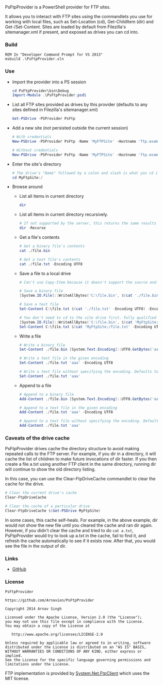 PsFtpProvider is a PowerShell provider for FTP sites.

It allows you to interact with FTP sites using the commandlets you use for working with local files, such as Set-Location (cd), Get-ChildItem (dir) and Get-/Set-Content. Sites are loaded by default from Filezilla's sitemanager.xml if present, and exposed as drives you can cd into.


### Build

```batchfile
REM In "Developer Command Prompt for VS 2013"
msbuild .\PsFtpProvider.sln
```


### Use

* Import the provider into a PS session

	```powershell
	cd PsFtpProvider\bin\Debug
	Import-Module .\PsFtpProvider.psd1
	```

* List all FTP sites provided as drives by this provider (defaults to any sites defined in Filezilla's sitemanager.xml)

	```powershell
	Get-PSDrive -PSProvider PsFtp
	```

* Add a new site (not persisted outside the current session)

	```powershell
	# With credentials
	New-PSDrive -PSProvider PsFtp -Name 'MyFTPSite' -Hostname 'ftp.example.com' -Port 21 -Root / -Credential $(Get-Credential)

	# Without credentials
	New-PSDrive -PSProvider PsFtp -Name 'MyFTPSite' -Hostname 'ftp.example.com' -Port 21 -Root /
	```

* Enter the site's directory

	```powershell
	# The drive's "Name" followed by a colon and slash is what you cd into, just like you would cd into C:\
	cd MyFtpSite:/
	```

* Browse around

	* List all items in current directory

		```powershell
		dir
		```

	* List all items in current directory recursively.

		```powershell
		# If not supported by the server, this returns the same results as without the -Recurse switch
		dir -Recurse
		```

	* Get a file's contents

		```powershell
		# Get a binary file's contents
		cat ./file.bin

		# Get a text file's contents
		cat ./file.txt -Encoding UTF8
		```

	* Save a file to a local drive

		```powershell
		# Can't use Copy-Item because it doesn't support the source and target being different providers.

		# Save a binary file
		[System.IO.File]::WriteAllBytes('C:\file.bin', $(cat './file.bin'))

		# Save a text file
		Set-Content C:\file.txt $(cat './file.txt' -Encoding UTF8) -Encoding UTF8

		# You don't need to cd to the site drive first. Fully qualified paths work too.
		[System.IO.File]::WriteAllBytes('C:\file.bin', $(cat 'MyFtpSite:/file.bin'))
		Set-Content C:\file.txt $(cat 'MyFtpSite:/file.txt' -Encoding UTF8) -Encoding UTF8
		```

	* Write a file

		```powershell
		# Write a binary file
		Set-Content ./file.bin [System.Text.Encoding]::UTF8.GetBytes('aaa')

		# Write a text file in the given encoding
		Set-Content ./file.txt 'aaa' -Encoding UTF8

		# Write a text file without specifying the encoding. Defaults to UTF-8.
		Set-Content ./file.txt 'aaa'
		```

	* Append to a file

		```powershell
		# Append to a binary file
		Add-Content ./file.bin [System.Text.Encoding]::UTF8.GetBytes('aaa')

		# Append to a text file in the given encoding
		Add-Content ./file.txt 'aaa' -Encoding UTF8

		# Append to a text file without specifying the encoding. Defaults to UTF-8.
		Add-Content ./file.txt 'aaa'
		```


### Caveats of the drive cache

PsFtpProvider drives cache the directory structure to avoid making repeated calls to the FTP server. For example, if you dir in a directory, it will cache the list of children to make future invocations of dir faster. If you then create a file a.txt using another FTP client in the same directory, running dir will continue to show the old directory listing.

In this case, you can use the Clear-FtpDriveCache commandlet to clear the cache for the drive.

```powershell
# Clear the current drive's cache
Clear-FtpDriveCache

# Clear the cache of a particular drive
Clear-FtpDriveCache $(Get-PSDrive MyFtpSite)
```

In some cases, this cache self-heals. For example, in the above example, dir would not show the new file until you cleared the cache and ran dir again. However, if you didn't clear the cache and tried to do ```cat a.txt```, PsFtpProvider would try to look up a.txt in the cache, fail to find it, and refresh the cache automatically to see if it exists now. After that, you would see the file in the output of dir.


### Links

* [GitHub](https://github.com/Arnavion/PsFtpProvider)


### License

```
PsFtpProvider

https://github.com/Arnavion/PsFtpProvider

Copyright 2014 Arnav Singh

Licensed under the Apache License, Version 2.0 (the "License");
you may not use this file except in compliance with the License.
You may obtain a copy of the License at

   http://www.apache.org/licenses/LICENSE-2.0

Unless required by applicable law or agreed to in writing, software
distributed under the License is distributed on an "AS IS" BASIS,
WITHOUT WARRANTIES OR CONDITIONS OF ANY KIND, either express or implied.
See the License for the specific language governing permissions and
limitations under the License.
```

FTP implementation is provided by [System.Net.FtpClient](https://netftp.codeplex.com/) which uses the MIT license.
